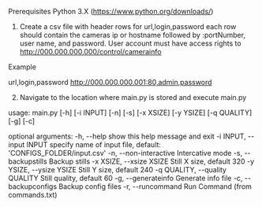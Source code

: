 Prerequisites
Python 3.X (https://www.python.org/downloads/)


1. Create a csv file with header rows for url,login,password each row should contain the cameras ip or hostname followed by :portNumber, user name, and password. User account must have access rights to http://000.000.000.000/control/camerainfo

Example

url,login,password
http://000.000.000.001:80,admin,password

2. Navigate to the location where main.py is stored and execute main.py

usage: main.py [-h] [-i INPUT] [-n] [-s] [-x XSIZE] [-y YSIZE] [-q QUALITY]
               [-g] [-c]

optional arguments:
  -h, --help            show this help message and exit
  -i INPUT, --input INPUT
                        specify name of input file, default:
                        'CONFIGS_FOLDER/input.csv'
  -n, --non-interactive
                        Intercative mode
  -s, --backupstills    Backup stills
  -x XSIZE, --xsize XSIZE
                        Still X size, default 320
  -y YSIZE, --ysize YSIZE
                        Still Y size, default 240
  -q QUALITY, --quality QUALITY
                        Still quality, default 60
  -g, --generateinfo    Generate info file
  -c, --backupconfigs   Backup config files
  -r, --runcommand      Run Command (from commands.txt)
